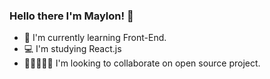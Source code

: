 ### Hello there I'm Maylon! 👏

- 🎒 I'm currently learning Front-End.
- 💻 I'm studying React.js
- 🧑🏻‍🤝‍🧑🏻 I'm looking to collaborate on open source project. 
